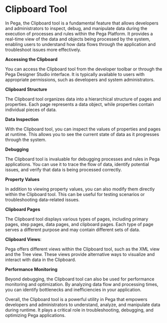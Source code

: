 # Clipboard Tool
In Pega, the Clipboard tool is a fundamental feature that allows developers and administrators to inspect, debug, and manipulate data during the execution of processes and rules within the Pega Platform. It provides a real-time view of the data and objects being processed by the system, enabling users to understand how data flows through the application and troubleshoot issues more effectively.


**Accessing the Clipboard**

You can access the Clipboard tool from the developer toolbar or through the Pega Designer Studio interface. It is typically available to users with appropriate permissions, such as developers and system administrators.

**Clipboard Structure** 

The Clipboard tool organizes data into a hierarchical structure of pages and properties. Each page represents a data object, while properties contain individual pieces of data.

**Data Inspection**

With the Clipboard tool, you can inspect the values of properties and pages at runtime. This allows you to see the current state of data as it progresses through the system.

**Debugging** 

The Clipboard tool is invaluable for debugging processes and rules in Pega applications. You can use it to trace the flow of data, identify potential issues, and verify that data is being processed correctly.

**Property Values**

In addition to viewing property values, you can also modify them directly within the Clipboard tool. This can be useful for testing scenarios or troubleshooting data-related issues.

**Clipboard Pages** 

The Clipboard tool displays various types of pages, including primary pages, step pages, data pages, and clipboard pages. Each type of page serves a different purpose and may contain different sets of data.

**Clipboard Views**: 

Pega offers different views within the Clipboard tool, such as the XML view and the Tree view. These views provide alternative ways to visualize and interact with data in the Clipboard.

**Performance Monitoring**

Beyond debugging, the Clipboard tool can also be used for performance monitoring and optimization. By analyzing data flow and processing times, you can identify bottlenecks and inefficiencies in your application.

Overall, the Clipboard tool is a powerful utility in Pega that empowers developers and administrators to understand, analyze, and manipulate data during runtime. It plays a critical role in troubleshooting, debugging, and optimizing Pega applications.